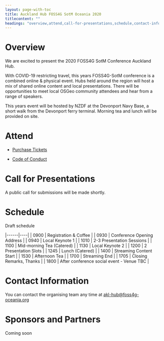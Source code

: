 ```yaml
---
layout: page-with-toc
title: Auckland Hub FOSS4G SotM Oceania 2020
titlecontent: ""
headings: "overview,attend,call-for-presentations,schedule,contact-information,sponsors-and-partners"
---
```



# Overview

We are excited to present the 2020 FOSS4G SotM Conference Auckland Hub.

With COVID-19 restricting travel, this years FOSS4G-SotM conference is a combined online & physical event. Hubs held around the region will host a mix of shared online content and local presentations. There will be opportunities to meet local OSGeo community attendees and hear from a range of speakers.

This years event will be hosted by NZDF at the Devonport Navy Base, a short walk from the Devonport ferry terminal. Morning tea and lunch will be provided on site.

# Attend

  * [Purchase Tickets](https://ti.to/foss4g-oceania/2020-auckland-hub/)

  * [Code of Conduct](/codeofconduct)

# Call for Presentations

A public call for submissions will be made shortly.

# Schedule

Draft schedule

|------|----|
| 0900 | Registration & Coffee |
| 0930 | Conference Opening Address |
| 0940 | Local Keynote 1 |
| 1010 | 2-3 Presentation Sessions |
| 1100 | Mid-morning Tea (Catered) |
| 1130 | Local Keynote 2 |
| 1200 | 2 Presentation Slots |
| 1245 | Lunch (Catered) |
| 1400 | Streaming Content Start |
| 1530 | Afternoon Tea |
| 1700 | Streaming End  |
| 1705 | Closing Remarks, Thanks |
| 1800 | After conference social event - Venue TBC |

# Contact Information

You can contact the organising team any time at [akl-hub@foss4g-oceania.org](mailto:akl-hub@foss4g-oceania.org)

# Sponsors and Partners

Coming soon
